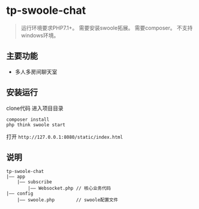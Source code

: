 tp-swoole-chat
===============

> 运行环境要求PHP7.1+。
> 需要安装swoole拓展。
> 需要composer。
> 不支持windows环境。

## 主要功能

* 多人多房间聊天室

## 安装运行

clone代码 进入项目目录
~~~
composer install
php think swoole start
~~~
打开 `http://127.0.0.1:8080/static/index.html`

## 说明
~~~
tp-swoole-chat
|—— app
    |—— subscribe
        |—— Websocket.php // 核心业务代码
|—— config
    |—— swoole.php        // swoole配置文件
~~~

